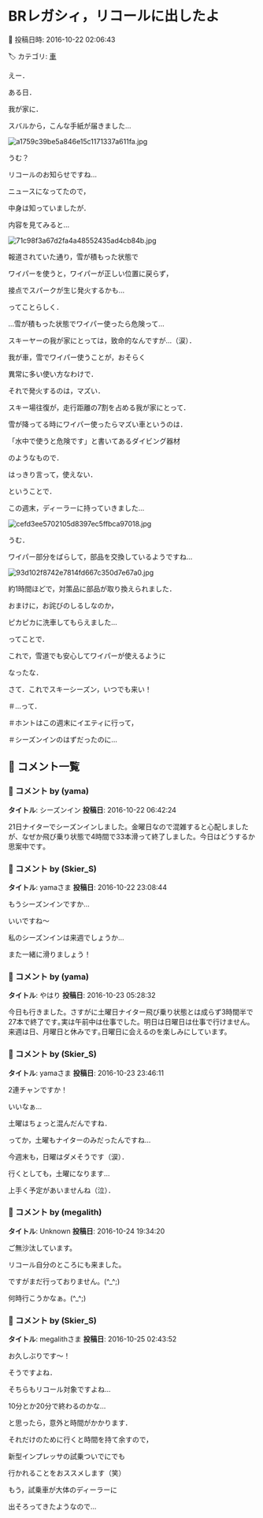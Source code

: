 # BRレガシィ，リコールに出したよ

📅 投稿日時: 2016-10-22 02:06:43

🏷️ カテゴリ: [車](cba0e8330b3f2ded7c1addfacc75d4547.md)

えー．


ある日．


我が家に．


スバルから，こんな手紙が届きました…




![a1759c39be5a846e15c1171337a611fa.jpg](images/a1759c39be5a846e15c1171337a611fa.jpg)




うむ？


リコールのお知らせですね…





ニュースになってたので，


中身は知っていましたが．


内容を見てみると…




![71c98f3a67d2fa4a48552435ad4cb84b.jpg](images/71c98f3a67d2fa4a48552435ad4cb84b.jpg)




報道されていた通り，雪が積もった状態で


ワイパーを使うと，ワイパーが正しい位置に戻らず，


接点でスパークが生じ発火するかも…


ってことらしく．





…雪が積もった状態でワイパー使ったら危険って…


スキーヤーの我が家にとっては，致命的なんですが…（涙）．


我が車，雪でワイパー使うことが，おそらく


異常に多い使い方なわけで．


それで発火するのは，マズい．





スキー場往復が，走行距離の7割を占める我が家にとって．


雪が降ってる時にワイパー使ったらマズい車というのは．


「水中で使うと危険です」と書いてあるダイビング器材


のようなもので．


はっきり言って，使えない．





ということで．


この週末，ディーラーに持っていきました…




![cefd3ee5702105d8397ec5ffbca97018.jpg](images/cefd3ee5702105d8397ec5ffbca97018.jpg)




うむ．


ワイパー部分をばらして，部品を交換しているようですね…




![93d102f8742e7814fd667c350d7e67a0.jpg](images/93d102f8742e7814fd667c350d7e67a0.jpg)







約1時間ほどで，対策品に部品が取り換えられました．


おまけに，お詫びのしるしなのか，


ピカピカに洗車してもらえました…





ってことで．


これで，雪道でも安心してワイパーが使えるように


なったな．





さて．これでスキーシーズン，いつでも来い！


＃…って．


＃ホントはこの週末にイエティに行って，


＃シーズンインのはずだったのに…

## 💬 コメント一覧

### 💬 コメント by (yama)
**タイトル**: シーズンイン
**投稿日**: 2016-10-22 06:42:24

21日ナイターでシーズンインしました。金曜日なので混雑すると心配しましたが、なぜか飛び乗り状態で4時間で33本滑って終了しました。今日はどうするか思案中です｡

### 💬 コメント by (Skier_S)
**タイトル**: yamaさま
**投稿日**: 2016-10-22 23:08:44

もうシーズンインですか…

いいですね～

私のシーズンインは来週でしょうか…

また一緒に滑りましょう！

### 💬 コメント by (yama)
**タイトル**: やはり
**投稿日**: 2016-10-23 05:28:32

今日も行きました。さすがに土曜日ナイター飛び乗り状態とは成らず3時間半で27本で終了です｡実は午前中は仕事でした。明日は日曜日は仕事で行けません。来週は日、月曜日と休みです｡日曜日に会えるのを楽しみにしています。

### 💬 コメント by (Skier_S)
**タイトル**: yamaさま
**投稿日**: 2016-10-23 23:46:11

2連チャンですか！

いいなぁ…

土曜はちょっと混んだんですね．

ってか，土曜もナイターのみだったんですね…



今週末も，日曜はダメそうです（涙）．

行くとしても，土曜になります…

上手く予定があいませんね（泣）．

### 💬 コメント by (megalith)
**タイトル**: Unknown
**投稿日**: 2016-10-24 19:34:20

ご無沙汰しています。



リコール自分のところにも来ました。

ですがまだ行っておりません。(^_^;)

何時行こうかなぁ。(^_^;)

### 💬 コメント by (Skier_S)
**タイトル**: megalithさま
**投稿日**: 2016-10-25 02:43:52

お久しぶりです～！

そうですよね．

そちらもリコール対象ですよね…

10分とか20分で終わるのかな…

と思ったら，意外と時間がかかります．



それだけのために行くと時間を持て余すので，

新型インプレッサの試乗ついでにでも

行かれることをおススメします（笑）

もう，試乗車が大体のディーラーに

出そろってきたようなので…

